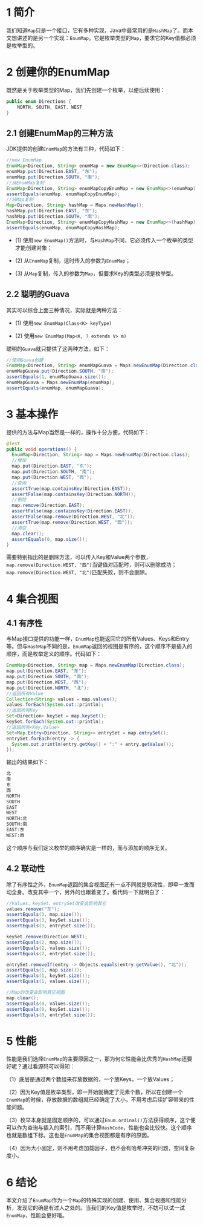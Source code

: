 # 1 简介

我们知道`Map`只是一个接口，它有多种实现，Java中最常用的是`HashMap`了。而本文想讲述的是另一个实现：`EnumMap`。它是枚举类型的`Map`，要求它的Key值都必须是枚举型的。



# 2 创建你的EnumMap

既然是关于枚举类型的Map，我们先创建一个枚举，以便后续使用：

```java
public enum Directions {
    NORTH, SOUTH, EAST, WEST
}
```

## 2.1 创建EnumMap的三种方法

JDK提供的创建`EnumMap`的方法有三种，代码如下：

```java
//new EnumMap
EnumMap<Direction, String> enumMap = new EnumMap<>(Direction.class);
enumMap.put(Direction.EAST, "东");
enumMap.put(Direction.SOUTH, "南");
//从EnumMap复制
EnumMap<Direction, String> enumMapCopyEnumMap = new EnumMap<>(enumMap);
assertEquals(enumMap, enumMapCopyEnumMap);
//从Map复制
Map<Direction, String> hashMap = Maps.newHashMap();
hashMap.put(Direction.EAST, "东");
hashMap.put(Direction.SOUTH, "南");
EnumMap<Direction, String> enumMapCopyHashMap = new EnumMap<>(hashMap);
assertEquals(enumMap, enumMapCopyHashMap);
```

- (1) 使用`new EnumMap()`方法时，与`HashMap`不同，它必须传入一个枚举的类型才能创建对象；

- (2)  从`EnumMap`复制，这时传入的参数为`EnumMap`；

- (3) 从`Map`复制，传入的参数为`Map`，但要求Key的类型必须是枚举型。

## 2.2 聪明的Guava

其实可以综合上面三种情况，实际就是两种方法：

- (1) 使用`new EnumMap(Class<K> keyType)`

- (2) 使用`new EnumMap(Map<K, ? extends V> m)`

聪明的`Guava`就只提供了这两种方法，如下：

```java
//使用Guava创建
EnumMap<Direction, String> enumMapGuava = Maps.newEnumMap(Direction.class);
enumMapGuava.put(Direction.SOUTH, "南");
assertEquals(1, enumMapGuava.size());
enumMapGuava = Maps.newEnumMap(enumMap);
assertEquals(enumMap, enumMapGuava);
```



# 3 基本操作

提供的方法与Map当然是一样的，操作十分方便，代码如下：

```java
@Test
public void operations() {
  EnumMap<Direction, String> map = Maps.newEnumMap(Direction.class);
  //增加
  map.put(Direction.EAST, "东");
  map.put(Direction.SOUTH, "南");
  map.put(Direction.WEST, "西");
  //查询
  assertTrue(map.containsKey(Direction.EAST));
  assertFalse(map.containsKey(Direction.NORTH));
  //删除
  map.remove(Direction.EAST);
  assertFalse(map.containsKey(Direction.EAST));
  assertFalse(map.remove(Direction.WEST, "北"));
  assertTrue(map.remove(Direction.WEST, "西"));
  //清空
  map.clear();
  assertEquals(0, map.size());
}
```

需要特别指出的是删除方法，可以传入Key和Value两个参数，`map.remove(Direction.WEST, "西")`当键值对匹配时，则可以删除成功；`map.remove(Direction.WEST, "北")`匹配失败，则不会删除。



# 4 集合视图

## 4.1 有序性

与Map接口提供的功能一样，`EnumMap`也能返回它的所有Values、Keys和Entry等。但与`HashMap`不同的是，`EnumMap`返回的视图是有序的，这个顺序不是插入的顺序，而是枚举定义的顺序。代码如下：

```java
EnumMap<Direction, String> map = Maps.newEnumMap(Direction.class);
map.put(Direction.EAST, "东");
map.put(Direction.SOUTH, "南");
map.put(Direction.WEST, "西");
map.put(Direction.NORTH, "北");
//返回所有Value
Collection<String> values = map.values();
values.forEach(System.out::println);
//返回所有Key
Set<Direction> keySet = map.keySet();
keySet.forEach(System.out::println);
//返回所有<Key,Value>
Set<Map.Entry<Direction, String>> entrySet = map.entrySet();
entrySet.forEach(entry -> {
  System.out.println(entry.getKey() + ":" + entry.getValue());
});
```

输出的结果如下：

```tex
北
南
东
西
NORTH
SOUTH
EAST
WEST
NORTH:北
SOUTH:南
EAST:东
WEST:西
```

这个顺序与我们定义枚举的顺序确实是一样的，而与添加的顺序无关。



## 4.2 联动性

除了有序性之外，`EnumMap`返回的集合视图还有一点不同就是联动性，即牵一发而动全身。改变其中一个，另外的也跟着变了。看代码一下就明白了：

```java
//Values、keySet、entrySet改变会影响其它
values.remove("东");
assertEquals(3, map.size());
assertEquals(3, keySet.size());
assertEquals(3, entrySet.size());

keySet.remove(Direction.WEST);
assertEquals(2, map.size());
assertEquals(2, values.size());
assertEquals(2, entrySet.size());

entrySet.removeIf(entry -> Objects.equals(entry.getValue(), "北"));
assertEquals(1, map.size());
assertEquals(1, keySet.size());
assertEquals(1, values.size());

//Map的改变会影响其它视图
map.clear();
assertEquals(0, values.size());
assertEquals(0, keySet.size());
assertEquals(0, entrySet.size());
```



# 5 性能

性能是我们选择`EnumMap`的主要原因之一，那为何它性能会比优秀的`HashMap`还要好呢？通过看源码可以得知：

（1）底层是通过两个数组来存放数据的，一个放Keys，一个放Values；

（2）因为Key值是枚举类型，即一开始就确定了元素个数，所以在创建一个`EnumMap`的时候，存放数据的数组就已经确定了大小，不用考虑后续扩容带来的性能问题。

（3）枚举本身就是固定顺序的，可以通过`Enum.ordinal()`方法获得顺序，这个便可以作为查询与插入的索引，而不用计算`HashCode`，性能也会比较快。这个顺序也就是数组下标。这也是`EnumMap`的集合视图都是有序的原因。

（4）因为大小固定，则不用考虑加载因子，也不会有哈希冲突的问题，空间复杂度小。



# 6 结论

本文介绍了`EnumMap`作为一个`Map`的特殊实现的创建、使用、集合视图和性能分析，发现它的确是有过人之处的。当我们的Key值是枚举时，不妨可以试一试`EnumMap`，性能会更好哦。



